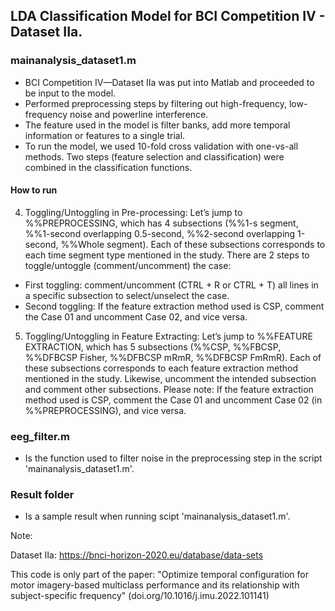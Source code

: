 ## LDA Classification Model for BCI Competition IV - Dataset IIa.
### mainanalysis_dataset1.m
- BCI Competition IV—Dataset IIa was put into Matlab and proceeded to be input to the model.
- Performed preprocessing steps by filtering out high-frequency, low-frequency noise and powerline interference.
- The feature used in the model is filter banks, add more temporal information or features to a single trial.
- To run the model, we used 10-fold cross validation with one-vs-all methods. Two steps (feature selection and classification) were combined in the classification functions.

 #### How to run
4.	Toggling/Untoggling in Pre-processing: Let’s jump to %%PREPROCESSING, which has 4 subsections (%%1-s segment, %%1-second overlapping 0.5-second, %%2-second overlapping 1-second, %%Whole segment). Each of these subsections corresponds to each time segment type mentioned in the study. There are 2 steps to toggle/untoggle (comment/uncomment) the case:
- First toggling: comment/uncomment (CTRL + R or CTRL + T) all lines in a specific subsection to select/unselect the case.
- Second toggling: If the feature extraction method used is CSP, comment the Case 01 and uncomment Case 02, and vice versa.

5.	Toggling/Untoggling in Feature Extracting: Let’s jump to %%FEATURE EXTRACTION, which has 5 subsections (%%CSP, %%FBCSP, %%DFBCSP Fisher, %%DFBCSP mRmR, %%DFBCSP FmRmR). Each of these subsections corresponds to each feature extraction method mentioned in the study. Likewise, uncomment the intended subsection and comment other subsections. Please note: If the feature extraction method used is CSP, comment the Case 01 and uncomment Case 02 (in %%PREPROCESSING), and vice versa.




### eeg_filter.m
- Is the function used to filter noise in the preprocessing step in the script 'mainanalysis_dataset1.m'.

### Result folder
- Is a sample result when running scipt 'mainanalysis_dataset1.m'.

Note: 
  
  Dataset IIa: https://bnci-horizon-2020.eu/database/data-sets

This code is only part of the paper: "Optimize temporal configuration for motor imagery-based multiclass performance and its relationship with subject-specific frequency" (doi.org/10.1016/j.imu.2022.101141)
